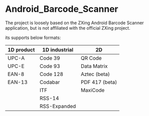 # Android_Barcode_Scanner

The project is loosely based on the ZXing Android Barcode Scanner application, but is not affiliated with the official ZXing project.


its supports below formats:

<table>
<thead>
<tr>
<th>1D product</th>
<th>1D industrial</th>
<th>2D</th>
</tr>
</thead>
<tbody>
<tr>
<td>UPC-A</td>
<td>Code 39</td>
<td>QR Code</td>
</tr>
<tr>
<td>UPC-E</td>
<td>Code 93</td>
<td>Data Matrix</td>
</tr>
<tr>
<td>EAN-8</td>
<td>Code 128</td>
<td>Aztec (beta)</td>
</tr>
<tr>
<td>EAN-13</td>
<td>Codabar</td>
<td>PDF 417 (beta)</td>
</tr>
<tr>
<td></td>
<td>ITF</td>
<td>MaxiCode</td>
</tr>
<tr>
<td></td>
<td>RSS-14</td>
<td></td>
</tr>
<tr>
<td></td>
<td>RSS-Expanded</td>
<td></td>
</tr></tbody></table>

